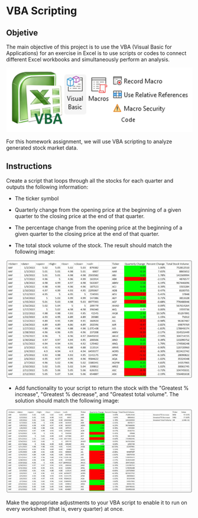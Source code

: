 VBA Scripting
===
Objetive
---
The main objective of this project is to use the VBA (Visual Basic for Applications) for an exercise in Excel is to use scripts or codes to connect different Excel workbooks and simultaneously perform an analysis. 

![alt text](./Images/VBA_logo.PNG)

For this homework assignment, we will use VBA scripting to analyze generated stock market data.

Instructions
---
Create a script that loops through all the stocks for each quarter and outputs the following information:

- The ticker symbol

- Quarterly change from the opening price at the beginning of a given quarter to the closing price at the end of that quarter.

- The percentage change from the opening price at the beginning of a given quarter to the closing price at the end of that quarter.

- The total stock volume of the stock. The result should match the following image:

![alt text](./Images/image_1.PNG)

- Add functionality to your script to return the stock with the "Greatest % increase", "Greatest % decrease", and "Greatest total volume". The solution should match the following image:

![alt text](./Images/image_2.PNG)

Make the appropriate adjustments to your VBA script to enable it to run on every worksheet (that is, every quarter) at once.
